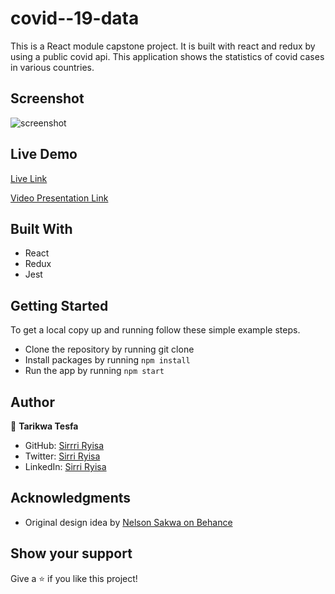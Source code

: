 # covid--19-data

This is a React module capstone project. It is built with react and redux by using a public covid api.
This application shows the statistics of covid cases in various countries.
## Screenshot

![screenshot]()

## Live Demo

[Live Link]()

[Video Presentation Link]()

## Built With

- React
- Redux
- Jest

## Getting Started

To get a local copy up and running follow these simple example steps.

- Clone the repository by running git clone
- Install packages by running `npm install`
- Run the app by running `npm start`

## Author

👤 **Tarikwa Tesfa**

- GitHub: [Sirrri Ryisa](https://github.com/SirriRyisa)
- Twitter: [Sirri Ryisa](https://twitter.com/n_ryisa)
- LinkedIn: [Sirri Ryisa](https://www.linkedin.com/in/sirri-ngwa-ryisa/)

## Acknowledgments

- Original design idea by [Nelson Sakwa on Behance](https://www.behance.net/sakwadesignstudio)

## Show your support

Give a ⭐ if you like this project!
